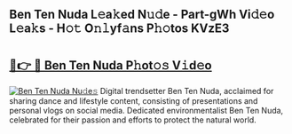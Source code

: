 ## Ben Ten Nuda L𝚎a𝚔ed N𝚞𝚍e - Part-gWh Vi𝚍𝚎o L𝚎a𝚔s - H𝚘𝚝 O𝚗𝚕yf𝚊ns P𝚑𝚘tos KVzE3

# <h2><a href="http://kfcqh6e.oniu.top/?m=Ben+Ten+Nuda">🔗👉 🔴 Ben Ten Nuda P𝚑ot𝚘𝚜 V𝚒d𝚎o</a></h2>

[![Ben Ten Nuda Nu𝚍e𝚜](https://i.imgur.com/0qMVB7G.gif)](http://kfcqh6e.oniu.top/?m=Ben+Ten+Nuda)
Digital trendsetter Ben Ten Nuda, acclaimed for sharing dance and lifestyle content, consisting of presentations and personal vlogs on social media. Dedicated environmentalist Ben Ten Nuda, celebrated for their passion and efforts to protect the natural world.  
